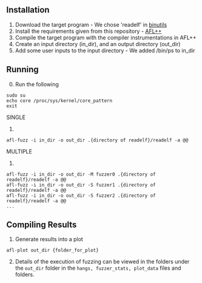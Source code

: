## Installation

1. Download the target program - We chose 'readelf' in [binutils](https://ftp.gnu.org/gnu/binutils/)
2. Install the requirements given from this repository - [AFL++](https://github.com/AFLplusplus/AFLplusplus)
3. Compile the target program with the compiler instrumentations in AFL++
4. Create an input directory (in_dir), and an output directory (out_dir)
5. Add some user inputs to the input directory - We added /bin/ps to in_dir

## Running

0. Run the following
```
sudo su
echo core /proc/sys/kernel/core_pattern
exit
```

SINGLE 

1. 
```
afl-fuzz -i in_dir -o out_dir .{directory of readelf}/readelf -a @@
```
MULTIPLE

1. 
```
afl-fuzz -i in_dir -o out_dir -M fuzzer0 .{directory of readelf}/readelf -a @@
afl-fuzz -i in_dir -o out_dir -S fuzzer1 .{directory of readelf}/readelf -a @@
afl-fuzz -i in_dir -o out_dir -S fuzzer2 .{directory of readelf}/readelf -a @@
...

```

## Compiling Results

1. Generate results into a plot
```
afl-plot out_dir {folder_for_plot}
```
2. Details of the execution of fuzzing can be viewed in the folders under the ```out_dir``` folder in the ```hangs, fuzzer_stats, plot_data``` files and folders.
